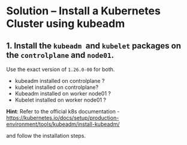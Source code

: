 # Solution – Install a Kubernetes Cluster using kubeadm

## 1. Install the ``kubeadm ``and ``kubelet`` packages on the ``controlplane`` and ``node01``.

Use the exact version of ``1.26.0-00`` for both.

- kubeadm installed on controlplane ?
- kubelet installed on controlplane?
- Kubeadm installed on worker node01 ?
- Kubelet installed on worker node01 ?

**Hint**: 
Refer to the official k8s documentation - https://kubernetes.io/docs/setup/production-environment/tools/kubeadm/install-kubeadm/

and follow the installation steps.
```bash

```

```bash

```

```bash

```

```bash

```

```bash

```

```bash

```

```bash

```

```bash

```

```bash

```

```bash

```

```bash

```

```bash

```

```bash

```

```bash

```

```bash
```

